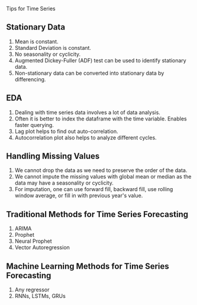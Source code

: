 Tips for Time Series

## Stationary Data
1. Mean is constant.
2. Standard Deviation is constant.
3. No seasonality or cyclicity.
4. Augmented Dickey-Fuller (ADF) test can be used to identify stationary data.
5. Non-stationary data can be converted into stationary data by differencing.

## EDA
1. Dealing with time series data involves a lot of data analysis.
2. Often it is better to index the dataframe with the time variable. Enables faster querying.
3. Lag plot helps to find out auto-correlation.
4. Autocorrelation plot also helps to analyze different cycles.

## Handling Missing Values
1. We cannot drop the data as we need to preserve the order of the data.
2. We cannot impute the missing values with global mean or median as the data may have a seasonality or cyclicity.
3. For imputation, one can use forward fill, backward fill, use rolling window average, or fill in with previous year's value.

## Traditional Methods for Time Series Forecasting
1. ARIMA
2. Prophet
3. Neural Prophet
4. Vector Autoregression

## Machine Learning Methods for Time Series Forecasting
1. Any regressor
2. RNNs, LSTMs, GRUs
